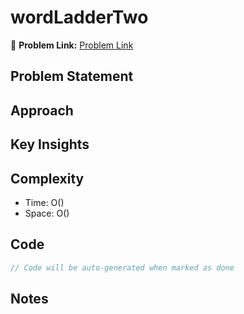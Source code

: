# wordLadderTwo

🔗 **Problem Link:** [Problem Link](https://www.geeksforgeeks.org/problems/word-ladder-ii/1)

## Problem Statement
<!-- Describe the problem here -->

## Approach
<!-- Explain your approach -->

## Key Insights
<!-- List key insights and tricks -->

## Complexity
- Time: O()
- Space: O()

## Code
```cpp
// Code will be auto-generated when marked as done
```

## Notes
<!-- Any additional notes -->

